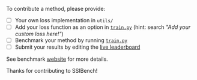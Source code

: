 To contribute a method, please provide:

- [ ] Your own loss implementation in `utils/`
- [ ] Add your loss function as an option in [`train.py`](https://github.com/anonymous-kangaroo/ssibench/blob/main/train.py) (hint: search _"Add your custom loss here!"_)
- [ ] Benchmark your method by running [`train.py`](https://github.com/anonymous-kangaroo/ssibench/blob/main/train.py)
- [ ] Submit your results by editing the [live leaderboard](#live-leaderboard)

See benchmark [website](https://anonymous-kangaroo.github.io/ssibench/#how-to-contribute-a-method) for more details. 

Thanks for contributing to SSIBench!
